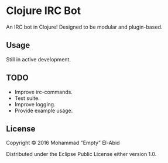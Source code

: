 # Clojure IRC Bot

An IRC bot in Clojure! Designed to be modular and plugin-based.

## Usage

Still in active development.

## TODO

* Improve irc-commands.
* Test suite.
* Improve logging.
* Provide example usage.

## License

Copyright © 2016 Mohammad "Empty" El-Abid

Distributed under the Eclipse Public License either version 1.0.
